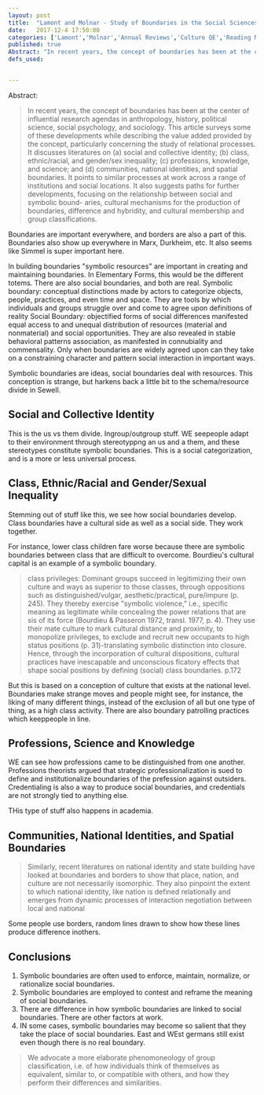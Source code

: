 ```yaml
---
layout: post
title:  "Lamont and Molnar - Study of Boundaries in the Social Sciences"
date:   2017-12-4 17:50:00
categories: ['Lamont','Molnar','Annual Reviews','Culture QE','Reading Notes']
published: true
Abstract: "In recent years, the concept of boundaries has been at the center of influential research agendas in anthropology, history, political science, social psychology, and sociology. This article surveys some of these developments while describing the value added provided by the concept, particularly concerning the study of relational processes. It discusses literatures on (a) social and collective identity; (b) class, ethnic/racial, and gender/sex inequality; (c) professions, knowledge, and science; and (d) communities, national identities, and spatial boundaries. It points to similar processes at work across a range of institutions and social locations. It also suggests paths for further developments, focusing on the relationship between social and symbolic bound- aries, cultural mechanisms for the production of boundaries, difference and hybridity, and cultural membership and group classifications."
defs_used:


---
```

Abstract:
>In recent years, the concept of boundaries has been at the center of influential research agendas in anthropology, history, political science, social psychology, and sociology. This article surveys some of these developments while describing the value added provided by the concept, particularly concerning the study of relational processes. It discusses literatures on (a) social and collective identity; (b) class, ethnic/racial, and gender/sex inequality; (c) professions, knowledge, and science; and (d) communities, national identities, and spatial boundaries. It points to similar processes at work across a range of institutions and social locations. It also suggests paths for further developments, focusing on the relationship between social and symbolic bound- aries, cultural mechanisms for the production of boundaries, difference and hybridity, and cultural membership and group classifications.

Boundaries are important everywhere, and borders are also a part of this. Boundaries also show up everywhere in Marx, Durkheim, etc. It also seems like Simmel is super important here.

In building boundaries "symbolic resources" are important in creating and maintaining boundaries. In Elementary Forms, this would be the different totems. There are also social boundaries, and both are real.
<def>Symbolic boundary: conceptual distinctions made by actors to categorize objects, people, practices, and even time and space. They are tools by which individuals and groups struggle over and come to agree upon definitions of reality</def>
<def>Social Boundary: objectified forms of social differences manifested equal access to and unequal distribution of resources (material and nonmaterial) and social opportunities. They are also revealed in stable behavioral patterns association, as manifested in connubiality and commensality. Only when boundaries are widely agreed upon can they take on a constraining character and pattern social interaction in important ways.</def>

Symbolic boundaries are ideas, social boundaries deal with resources. This conception is strange, but harkens back a little bit to the schema/resource divide in Sewell.

## Social and Collective Identity  

This is the us vs them divide. Ingroup/outgroup stuff. WE seepeople adapt to their environment through stereotyppng an us and a them, and these stereotypes constitute symbolic boundaries. This is a social categorization, and is a more or less universal process.

## Class, Ethnic/Racial and Gender/Sexual Inequality

Stemming out of stuff like this, we see how social boundaries develop. Class boundaries have a cultural side as well as a social side. They work together.

For instance, lower class children fare worse because there are symbolic boundaries between class that are difficult to overcome. Bourdieu's cultural capital is an example of a symbolic boundary.

>class privileges: Dominant groups succeed in legitimizing their own culture and ways as superior to those classes, through oppositions such as distinguished/vulgar, aesthetic/practical, pure/impure (p. 245). They thereby exercise "symbolic violence," i.e., specific meaning as legitimate while concealing the power relations that are sis of its force (Bourdieu & Passeron 1972, transl. 1977, p. 4). They use their mate culture to mark cultural distance and proximity, to monopolize privileges, to exclude and recruit new occupants to high status positions (p. 31)-translating symbolic distinction into closure. Hence, through the incorporation of cultural dispositions, cultural practices have inescapable and unconscious ficatory effects that shape social positions by defining (social) class boundaries. p.172

But this is based on a conception of culture that exists at the national level. Boundaries make strange moves and people might see, for instance, the liking of many different things, instead of the exclusion of all but one type of thing, as a high class activity. There are also boundary patrolling practices which keeppeople in line.

## Professions, Science and Knowledge

WE can see how professions came to be distinguished from one another. Professions theorists argued that strategic professionalization is sued to define and institutionalize boundaries of the prefession against outsiders. Credentialing is also a way to produce social boundaries, and credentials are not strongly tied to anything else.

THis type of stuff also happens in academia.

## Communities, National Identities, and Spatial Boundaries

>Similarly, recent literatures on national identity and state building have looked at boundaries and borders to show that place, nation, and culture are not necessarily isomorphic. They also pinpoint the extent to which national identity, like nation is defined relationally and emerges from dynamic processes of interaction negotiation between local and national

Some people use borders, random lines drawn to show how these lines produce difference inothers.

## Conclusions
1. Symbolic boundaries are often used to enforce, maintain, normalize, or rationalize social boundaries.
2. Symbolic boundaries are employed to contest and reframe the meaning of social boundaries.
3. There are difference in how symbolic boundaries are linked to social boundaries. There are other factors at work.
4. IN some cases, symbolic boundaries may become so salient that they take the place of social boundaries. East and WEst germans still exist even though there is no real boundary.


>We advocate a more elaborate phenomoneology of group classification, i.e. of how individuals think of themselves as equivalent, similar to, or compatible with others, and how they perform their differences and similarities.
